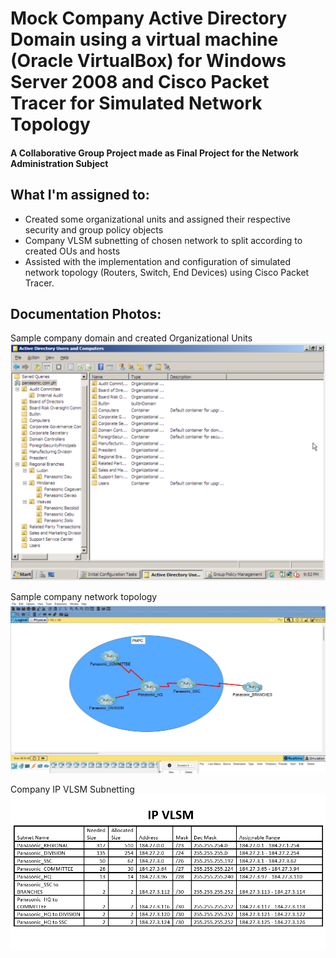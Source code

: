 # Mock Company Active Directory Domain using a virtual machine (Oracle VirtualBox) for Windows Server 2008 and Cisco Packet Tracer for Simulated Network Topology 
#### A Collaborative Group Project made as Final Project for the Network Administration Subject 
## What I'm assigned to:
- Created some organizational units and assigned their respective security and group policy objects
- Company VLSM subnetting of chosen network to split according to created OUs and hosts
- Assisted with the implementation and configuration of simulated network topology (Routers, Switch, End Devices) using Cisco Packet Tracer.
## Documentation Photos:
Sample company domain and created Organizational Units 
![alt text](https://github.com/leantdr04/netadmin-project/blob/main/active%20ous.png?raw=true)

Sample company network topology
![alt text](https://github.com/leantdr04/netadmin-project/blob/main/company%20network%20topology.jpg?raw=true)

Company IP VLSM Subnetting
![alt text](https://github.com/leantdr04/netadmin-project/blob/main/Company%20Subnet%20Table.png?raw=true)
